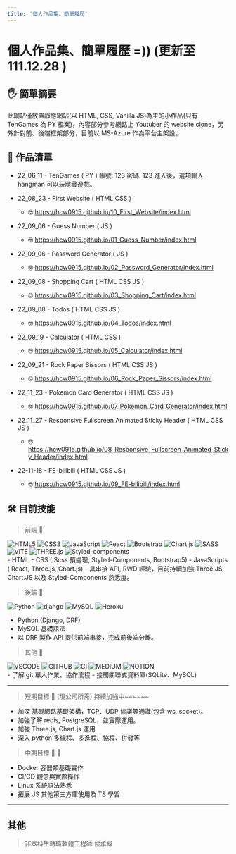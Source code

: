 ```yaml
---
title: '個人作品集、簡單履歷'
---
```


個人作品集、簡單履歷 =))
(更新至 111.12.28 )
===

## :raised_hand_with_fingers_splayed: 簡單摘要

此網站僅放置靜態網站(以 HTML, CSS, Vanilla JS)為主的小作品(只有 TenGames 為 PY 檔案)，內容部分參考網路上 Youtuber 的 website clone，另外針對前、後端框架部分，目前以 MS-Azure 作為平台主架設。

## :triangular_flag_on_post: 作品清單

- 22_06_11 - TenGames ( PY )
  帳號: 123 密碼: 123
  進入後，選項輸入 hangman 可以玩隱藏遊戲。

- 22_08_23 - First Website ( HTML CSS )
  - :nerd_face: https://hcw0915.github.io/10_First_Website/index.html
- 22_09_06 - Guess Number ( JS )
  - :nerd_face: https://hcw0915.github.io/01_Guess_Number/index.html
- 22_09_06 - Password Generator ( JS )
  - :nerd_face: https://hcw0915.github.io/02_Password_Generator/index.html
- 22_09_08 - Shopping Cart ( HTML CSS JS )
  - :nerd_face: https://hcw0915.github.io/03_Shopping_Cart/index.html
- 22_09_08 - Todos ( HTML CSS JS )
  - :nerd_face: https://hcw0915.github.io/04_Todos/index.html
- 22_09_19 - Calculator ( HTML CSS )
  - :nerd_face: https://hcw0915.github.io/05_Calculator/index.html
- 22_09_21 - Rock Paper Sissors ( HTML CSS JS )
  - :nerd_face: https://hcw0915.github.io/06_Rock_Paper_Sissors/index.html
- 22_11_23 - Pokemon Card Generator ( HTML CSS JS )
  - :nerd_face: https://hcw0915.github.io/07_Pokemon_Card_Generator/index.html
- 22_11_27 - Responsive Fullscreen Animated Sticky Header ( HTML CSS JS )
  - :nerd_face: https://hcw0915.github.io/08_Responsive_Fullscreen_Animated_Sticky_Header/index.html
- 22-11-18 - FE-bilibili ( HTML CSS JS )
  - :nerd_face: https://hcw0915.github.io/09_FE-bilibili/index.html

## :hammer_and_wrench: 目前技能

> 前端 :brain:

<div>
  <img alt="HTML5" src="https://img.shields.io/badge/HTML5-E34F26?style=for-the-badge&logo=html5&logoColor=white" />
  <img alt="CSS3" src="https://img.shields.io/badge/CSS3-1572B6?style=for-the-badge&logo=css3&logoColor=white" />
  <img alt="JavaScript" src="https://img.shields.io/badge/JavaScript-323330?style=for-the-badge&logo=javascript&logoColor=F7DF1E" />
  <img alt="React" src="https://img.shields.io/badge/React-20232A?style=for-the-badge&logo=react&logoColor=61DAFB" />
  <img alt="Bootstrap" src="https://img.shields.io/badge/Bootstrap-563D7C?style=for-the-badge&logo=bootstrap&logoColor=white" />
  <img alt="Chart.js" src="https://img.shields.io/badge/Chart.js-FF6384?style=for-the-badge&logo=chartdotjs&logoColor=white" />
  <img alt="SASS" src="https://img.shields.io/badge/Sass-CC6699?style=for-the-badge&logo=sass&logoColor=white" />
  <img alt="VITE" src="https://img.shields.io/badge/Vite-B73BFE?style=for-the-badge&logo=vite&logoColor=FFD62E" />
  <img alt="THREE.js" src="https://img.shields.io/badge/ThreeJs-black?style=for-the-badge&logo=three.js&logoColor=white" />
  <img alt="Styled-components" src="https://img.shields.io/badge/styled--components-DB7093?style=for-the-badge&logo=styled-components&logoColor=white" />
</div>
- HTML
- CSS ( Scss 預處理, Styled-Components, Bootstrap5)
- JavaScripts ( React, Three.js, Chart.js)
- 具串接 API, RWD 經驗，目前持續加強 Three.JS, Chart.JS 以及 Styled-Components 熟悉度。

> 後端 :brain:

<div>
  <img alt="Python" src="https://img.shields.io/badge/Python-FFD43B?style=for-the-badge&logo=python&logoColor=blue" />
  <img alt="django" src="https://img.shields.io/badge/Django-092E20?style=for-the-badge&logo=django&logoColor=green" />
  <img alt="MySQL" src="https://img.shields.io/badge/MySQL-005C84?style=for-the-badge&logo=mysql&logoColor=white" />
  <img alt="Heroku" src="https://img.shields.io/badge/Heroku-430098?style=for-the-badge&logo=heroku&logoColor=white" />
</div>

- Python (Django, DRF)
- MySQL 基礎語法
- 以 DRF 製作 API 提供前端串接，完成前後端分離。

> 其他 :brain:

<div>
  <img alt="VSCODE" src="https://img.shields.io/badge/VSCode-0078D4?style=for-the-badge&logo=visual%20studio%20code&logoColor=white"/>
  <img alt="GITHUB" src="https://img.shields.io/badge/GitHub-100000?style=for-the-badge&logo=github&logoColor=white" />
  <img alt="GI" src="https://img.shields.io/badge/GIT-E44C30?style=for-the-badge&logo=git&logoColor=white" />
  <img alt="MEDIUM" src="https://img.shields.io/badge/Medium-12100E?style=for-the-badge&logo=medium&logoColor=white" />
  <img alt="NOTION" src="https://img.shields.io/badge/Notion-000000?style=for-the-badge&logo=notion&logoColor=white"/>

</div>
- 了解 git 單人作業、協作流程
- 接觸關聯式資料庫(SQLite、MySQL)

---

> 短期目標 :footprints: (現公司所需) 持續加強中~~~~~~

- 加深 基礎網路基礎架構，TCP、UDP 協議等通識(包含 ws, socket)。
- 加強了解 redis, PostgreSQL，並實際運用。
- 加強 Three.js, Chart.js 運用
- 深入 python 多線程、多進程、協程、併發等

> 中期目標 :footprints: :footprints:

- Docker 容器類基礎實作
- CI/CD 觀念與實際操作
- Linux 系統語法熟悉
- 拓展 JS 其他第三方庫使用及 TS 學習

---

## 其他

> 非本科生轉職軟體工程師 侯承緯

<!-- <div>
   <img alt="VS Code" src="https://img.shields.io/badge/Visual_Studio_Code-0078D4?style=for-the-badge&logo=visual%20studio%20code&logoColor=white" />
</div> -->

<!-- 從7月開始，開始了 <聯成 x meet.jobs> 班級，
原本3月初的 python基礎課 成了我在進入這個班級之前的唯一資本。
目標是以「全端工程師」為導向的我，卻在前端課程結束後 -->
